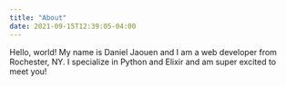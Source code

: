 ```yaml
---
title: "About"
date: 2021-09-15T12:39:05-04:00
---
```


Hello, world! My name is Daniel Jaouen and I am a web developer from Rochester,
NY. I specialize in Python and Elixir and am super excited to meet you!

